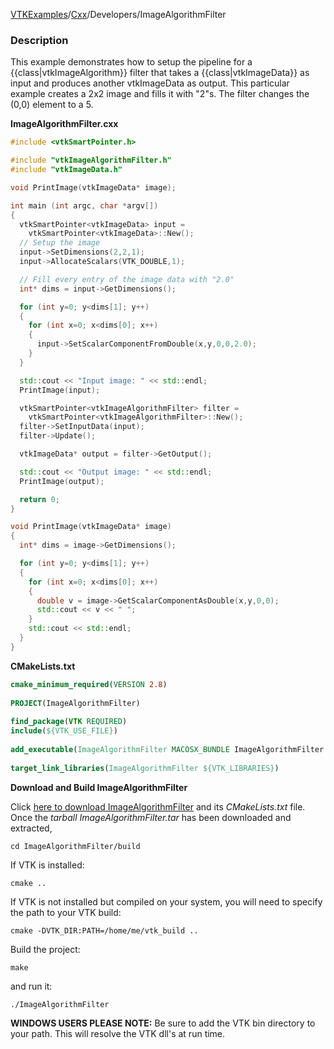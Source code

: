 [VTKExamples](Home)/[Cxx](Cxx)/Developers/ImageAlgorithmFilter

### Description
This example demonstrates how to setup the pipeline for a {{class|vtkImageAlgorithm}} filter that takes a {{class|vtkImageData}} as input and produces another vtkImageData as output. This particular example creates a 2x2 image and fills it with "2"s. The filter changes the (0,0) element to a 5.

**ImageAlgorithmFilter.cxx**
```c++
#include <vtkSmartPointer.h>

#include "vtkImageAlgorithmFilter.h"
#include "vtkImageData.h"

void PrintImage(vtkImageData* image);

int main (int argc, char *argv[])
{
  vtkSmartPointer<vtkImageData> input =
    vtkSmartPointer<vtkImageData>::New();
  // Setup the image
  input->SetDimensions(2,2,1);
  input->AllocateScalars(VTK_DOUBLE,1);

  // Fill every entry of the image data with "2.0"
  int* dims = input->GetDimensions();

  for (int y=0; y<dims[1]; y++)
  {
    for (int x=0; x<dims[0]; x++)
    {
      input->SetScalarComponentFromDouble(x,y,0,0,2.0);
    }
  }

  std::cout << "Input image: " << std::endl;
  PrintImage(input);

  vtkSmartPointer<vtkImageAlgorithmFilter> filter =
    vtkSmartPointer<vtkImageAlgorithmFilter>::New();
  filter->SetInputData(input);
  filter->Update();

  vtkImageData* output = filter->GetOutput();

  std::cout << "Output image: " << std::endl;
  PrintImage(output);

  return 0;
}

void PrintImage(vtkImageData* image)
{
  int* dims = image->GetDimensions();

  for (int y=0; y<dims[1]; y++)
  {
    for (int x=0; x<dims[0]; x++)
    {
      double v = image->GetScalarComponentAsDouble(x,y,0,0);
      std::cout << v << " ";
    }
    std::cout << std::endl;
  }
}
```
**CMakeLists.txt**
```cmake
cmake_minimum_required(VERSION 2.8)
 
PROJECT(ImageAlgorithmFilter)
 
find_package(VTK REQUIRED)
include(${VTK_USE_FILE})
 
add_executable(ImageAlgorithmFilter MACOSX_BUNDLE ImageAlgorithmFilter.cxx)
 
target_link_libraries(ImageAlgorithmFilter ${VTK_LIBRARIES})
```

**Download and Build ImageAlgorithmFilter**

Click [here to download ImageAlgorithmFilter](https://github.com/lorensen/VTKWikiExamplesTarballs/raw/master/ImageAlgorithmFilter.tar) and its *CMakeLists.txt* file.
Once the *tarball ImageAlgorithmFilter.tar* has been downloaded and extracted,
```
cd ImageAlgorithmFilter/build 
```
If VTK is installed:
```
cmake ..
```
If VTK is not installed but compiled on your system, you will need to specify the path to your VTK build:
```
cmake -DVTK_DIR:PATH=/home/me/vtk_build ..
```
Build the project:
```
make
```
and run it:
```
./ImageAlgorithmFilter
```
**WINDOWS USERS PLEASE NOTE:** Be sure to add the VTK bin directory to your path. This will resolve the VTK dll's at run time.

